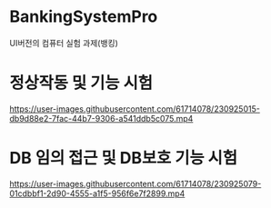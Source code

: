# BankingSystemPro
UI버전의 컴퓨터 실험 과제(뱅킹)


# 정상작동 및 기능 시험 
https://user-images.githubusercontent.com/61714078/230925015-db9d88e2-7fac-44b7-9306-a541ddb5c075.mp4

# DB 임의 접근 및 DB보호 기능 시험 
https://user-images.githubusercontent.com/61714078/230925079-01cdbbf1-2d90-4555-a1f5-956f6e7f2899.mp4


